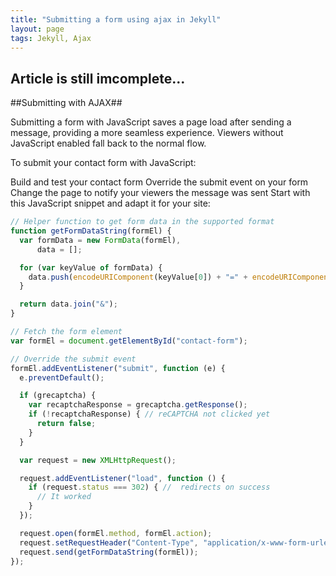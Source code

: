 ```yaml
---
title: "Submitting a form using ajax in Jekyll"
layout: page
tags: Jekyll, Ajax
---
```


## Article is still imcomplete... ##

##Submitting with AJAX##

Submitting a form with JavaScript saves a page load after sending a message, providing a more seamless experience. Viewers without JavaScript enabled fall back to the normal flow.

To submit your contact form with JavaScript:

Build and test your contact form
Override the submit event on your form
Change the page to notify your viewers the message was sent
Start with this JavaScript snippet and adapt it for your site:

```javascript
// Helper function to get form data in the supported format
function getFormDataString(formEl) {
  var formData = new FormData(formEl),
      data = [];

  for (var keyValue of formData) {
    data.push(encodeURIComponent(keyValue[0]) + "=" + encodeURIComponent(keyValue[1]));
  }

  return data.join("&");
}

// Fetch the form element
var formEl = document.getElementById("contact-form");

// Override the submit event
formEl.addEventListener("submit", function (e) {
  e.preventDefault();

  if (grecaptcha) {
    var recaptchaResponse = grecaptcha.getResponse();
    if (!recaptchaResponse) { // reCAPTCHA not clicked yet
      return false;
    }
  }

  var request = new XMLHttpRequest();

  request.addEventListener("load", function () {
    if (request.status === 302) { //  redirects on success
      // It worked
    }
  });

  request.open(formEl.method, formEl.action);
  request.setRequestHeader("Content-Type", "application/x-www-form-urlencoded");
  request.send(getFormDataString(formEl));
});
```